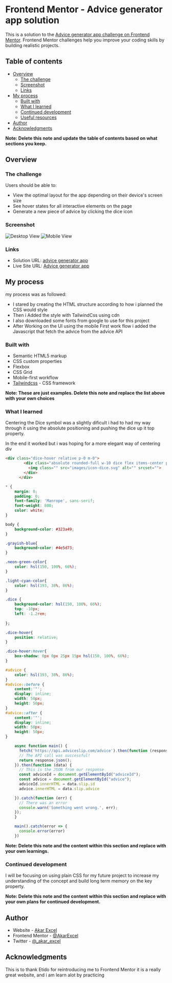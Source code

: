 # Frontend Mentor - Advice generator app solution

This is a solution to the [Advice generator app challenge on Frontend Mentor](https://www.frontendmentor.io/challenges/advice-generator-app-QdUG-13db). Frontend Mentor challenges help you improve your coding skills by building realistic projects.

## Table of contents

- [Overview](#overview)
  - [The challenge](#the-challenge)
  - [Screenshot](#screenshot)
  - [Links](#links)
- [My process](#my-process)
  - [Built with](#built-with)
  - [What I learned](#what-i-learned)
  - [Continued development](#continued-development)
  - [Useful resources](#useful-resources)
- [Author](#author)
- [Acknowledgments](#acknowledgments)

**Note: Delete this note and update the table of contents based on what sections you keep.**

## Overview

### The challenge

Users should be able to:

- View the optimal layout for the app depending on their device's screen size
- See hover states for all interactive elements on the page
- Generate a new piece of advice by clicking the dice icon

### Screenshot

![Desktop View](./Screenshot.png)
![Mobile View](./Screenshot-mobile.png)


### Links

- Solution URL: [advice generator app](https://github.com/AkarExcel/advice-generator-app)
- Live Site URL: [Advice generator app](https://akarexcel.github.io/advice-generator-app/)

## My process
my process was as followed:
- I stared by creating the HTML structure according to how i planned the CSS would style
- Then i Added the style with TailwindCss using cdn
- I also downloaded some fonts from google to use for this project
- After Working on the UI using the mobile First work flow i added the Javascript that fetch the advice from the advice API

### Built with

- Semantic HTML5 markup
- CSS custom properties
- Flexbox
- CSS Grid
- Mobile-first workflow
- [Tailwindcss](https://tailwindcss.com/docs/) - CSS framework


**Note: These are just examples. Delete this note and replace the list above with your own choices**

### What I learned

Centering the Dice symbol was a slightly dificult i had to had my way through it using the absolute positioning and pushing the dice up it top property.

In the end it worked but i was hoping for a more elegant way of centering div

```html
<div class="dice-hover relative p-0 m-0">
        <div class="absolute rounded-full w-10 dice flex items-center p-3">
          <img class="" src="images/icon-dice.svg" alt="" srcset="">
        </div>
      </div>
```
```css
* {
    margin: 0;
    padding: 0;
    font-family: 'Manrope', sans-serif;
    font-weight: 800;
    color: white;
}

body {
    background-color: #323a49;
}

.grayish-blue{
    background-color: #4e5d73;
}

.neon-green-color{
    color: hsl(150, 100%, 66%);
}

.light-cyan-color{
    color: hsl(193, 38%, 86%);
}

.dice {
    background-color: hsl(150, 100%, 66%);
    top: -10px;
    left: -1.2rem;
    
};

.dice-hover{
    position: relative;
}

.dice-hover:hover{
    box-shadow: 0px 0px 25px 15px hsl(150, 100%, 66%);
}

#advice {
    color: hsl(193, 38%, 86%);
}
#advice::before {
    content:'"';
    display: inline;
    width: 50px;
    height: 50px;
}
#advice::after {
    content:'"';
    display: inline;
    width: 50px;
    height: 50px;
}
```
```js
    async function main() {
      fetch('https://api.adviceslip.com/advice').then(function (response) {
      // The API call was successful!
      return response.json();
    }).then(function (data) {
      // This is the JSON from our response
      const adviceId = document.getElementById("adviceId");
      const advice = document.getElementById("advice");
      adviceId.innerHTML = data.slip.id
      advice.innerHTML = data.slip.advice

    }).catch(function (err) {
      // There was an error
      console.warn('Something went wrong.', err);
    });
    }

    main().catch(error => {
      console.error(error)
    })

```


**Note: Delete this note and the content within this section and replace with your own learnings.**

### Continued development

I will be focusing on using plain CSS for my future project to increase my understanding of the concept and build long term memory on the key property.

**Note: Delete this note and the content within this section and replace with your own plans for continued development.**


## Author

- Website - [Akar Excel](https://akarexcel.com.ng/)
- Frontend Mentor - [@AkarExcel](https://www.frontendmentor.io/profile/AkarExcel)
- Twitter - [@_akar_excel](https://www.twitter.com/_akar_excel)



## Acknowledgments

This is to thank Etido for reintroducing me to Frontend Mentor it is a really great website, and i am learn alot by practicing


